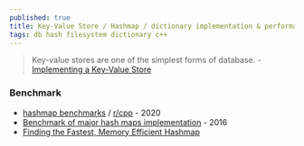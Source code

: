 ```yaml
---
published: true
title: Key-Value Store / Hashmap / dictionary implementation & performance
tags: db hash filesystem dictionary c++
---
```

> Key-value stores are one of the simplest forms of database. - [Implementing a Key-Value Store](https://codecapsule.com/2012/11/07/ikvs-implementing-a-key-value-store-table-of-contents/)

### Benchmark
- [hashmap benchmarks](https://github.com/martinus/map_benchmark) / [r/cpp](https://www.reddit.com/r/cpp/comments/auwbmg/hashmap_benchmarks_what_should_i_add/) - 2020
- [Benchmark of major hash maps implementation](https://tessil.github.io/2016/08/29/benchmark-hopscotch-map.html) - 2016
- [Finding the Fastest, Memory Efficient Hashmap](https://martin.ankerl.com/2019/04/01/hashmap-benchmarks-01-overview/)
